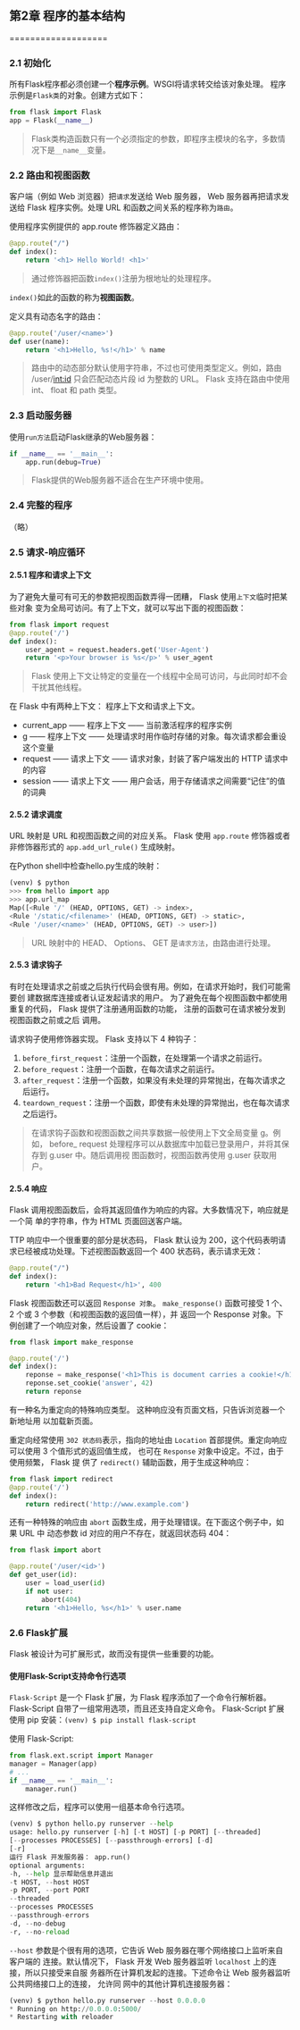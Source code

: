 ## 第2章 程序的基本结构
===================

### 2.1 初始化

所有Flask程序都必须创建一个**程序示例**。WSGI将请求转交给该对象处理。
程序示例是`Flask类`的对象。创建方式如下：

```python
from flask import Flask
app = Flask(__name__)
```

> Flask类构造函数只有一个必须指定的参数，即程序主模块的名字，多数情况下是`__name__`变量。

### 2.2 路由和视图函数

客户端（例如 Web 浏览器）把`请求`发送给 Web 服务器， Web 服务器再把请求发送给 Flask
程序实例。处理 URL 和函数之间关系的程序称为`路由`。

使用程序实例提供的 app.route 修饰器定义路由：

```python
@app.route("/")
def index():
	return '<h1> Hello World! <h1>'
```

> 通过修饰器把函数`index()`注册为根地址的处理程序。

`index()`如此的函数的称为**视图函数**。

定义具有动态名字的路由：

```python
@app.route('/user/<name>')
def user(name):
	return '<h1>Hello, %s!</h1>' % name
```

> 路由中的动态部分默认使用字符串，不过也可使用类型定义。例如，路由 /user/<int:id>
只会匹配动态片段 id 为整数的 URL。 Flask 支持在路由中使用 int、 float 和 path 类型。

### 2.3 启动服务器

使用`run方法`启动Flask继承的Web服务器：

```python
if __name__ == '__main__':
	app.run(debug=True)
```

> Flask提供的Web服务器不适合在生产环境中使用。

### 2.4 完整的程序

（略）

### 2.5 请求-响应循环

#### 2.5.1 程序和请求上下文

为了避免大量可有可无的参数把视图函数弄得一团糟， Flask 使用`上下文`临时把某些对象
变为全局可访问。有了上下文，就可以写出下面的视图函数：

```python
from flask import request
@app.route('/')
def index():
	user_agent = request.headers.get('User-Agent')
	return '<p>Your browser is %s</p>' % user_agent
```

> Flask 使用上下文让特定的变量在一个线程中全局可访问，与此同时却不会干扰其他线程。

在 Flask 中有两种上下文： 程序上下文和请求上下文。

+ current_app —— 程序上下文 —— 当前激活程序的程序实例
+ g —— 程序上下文 —— 处理请求时用作临时存储的对象。每次请求都会重设这个变量
+ request —— 请求上下文 —— 请求对象，封装了客户端发出的 HTTP 请求中的内容
+ session —— 请求上下文 —— 用户会话，用于存储请求之间需要“记住”的值的词典

#### 2.5.2 请求调度

URL 映射是 URL 和视图函数之间的对应关系。
Flask 使用 `app.route` 修饰器或者非修饰器形式的 `app.add_url_rule()` 生成映射。

在Python shell中检查hello.py生成的映射：

```python
(venv) $ python
>>> from hello import app
>>> app.url_map
Map([<Rule '/' (HEAD, OPTIONS, GET) -> index>,
<Rule '/static/<filename>' (HEAD, OPTIONS, GET) -> static>,
<Rule '/user/<name>' (HEAD, OPTIONS, GET) -> user>])
```

> URL 映射中的 HEAD、 Options、 GET 是`请求方法`，由路由进行处理。

#### 2.5.3 请求钩子

有时在处理请求之前或之后执行代码会很有用。例如，在请求开始时，我们可能需要创
建数据库连接或者认证发起请求的用户。 为了避免在每个视图函数中都使用重复的代码，
Flask 提供了注册通用函数的功能， 注册的函数可在请求被分发到视图函数之前或之后
调用。

请求钩子使用修饰器实现。 Flask 支持以下 4 种钩子：

1. `before_first_request`：注册一个函数，在处理第一个请求之前运行。
2. `before_request`：注册一个函数，在每次请求之前运行。
3. `after_request`：注册一个函数，如果没有未处理的异常抛出，在每次请求之后运行。
4. `teardown_request`：注册一个函数，即使有未处理的异常抛出，也在每次请求之后运行。

> 在请求钩子函数和视图函数之间共享数据一般使用上下文全局变量 g。例如， before_
request 处理程序可以从数据库中加载已登录用户，并将其保存到 g.user 中。随后调用视
图函数时，视图函数再使用 g.user 获取用户。

#### 2.5.4 响应

Flask 调用视图函数后，会将其返回值作为响应的内容。大多数情况下，响应就是一个简
单的字符串，作为 HTML 页面回送客户端。

TTP 响应中一个很重要的部分是状态码， Flask 默认设为 200，这个代码表明请求已经被成功处理。下述视图函数返回一个 400 状态码，表示请求无效：

```python
@app.route("/")
def index():
	return '<h1>Bad Request</h1>', 400
```

Flask 视图函数还可以返回 `Response 对象`。
`make_response()` 函数可接受 1 个、 2 个或 3 个参数（和视图函数的返回值一样），并
返回一个 Response 对象。下例创建了一个响应对象，然后设置了 cookie：

```python
from flask import make_response

@app.route('/')
def index():
	reponse = make_response('<h1>This is document carries a cookie!</h1>')
	reponse.set_cookie('answer', 42)
	return reponse
```

有一种名为重定向的特殊响应类型。 这种响应没有页面文档，只告诉浏览器一个新地址用
以加载新页面。

重定向经常使用 `302 状态码`表示，指向的地址由 `Location` 首部提供。重定向响应可以使用
3 个值形式的返回值生成， 也可在 `Response` 对象中设定。不过，由于使用频繁， Flask 提
供了 `redirect()` 辅助函数，用于生成这种响应：

```python
from flask import redirect
@app.route('/')
def index():
	return redirect('http://www.example.com')
```

还有一种特殊的响应由 `abort` 函数生成，用于处理错误。在下面这个例子中，如果 URL 中
动态参数 id 对应的用户不存在，就返回状态码 404：

```python
from flask import abort

@app.route('/user/<id>')
def get_user(id):
	user = load_user(id)
	if not user:
		abort(404)
	return '<h1>Hello, %s</h1>' % user.name
```

### 2.6 Flask扩展

Flask 被设计为可扩展形式，故而没有提供一些重要的功能。

#### 使用Flask-Script支持命令行选项

`Flask-Script` 是一个 Flask 扩展，为 Flask 程序添加了一个命令行解析器。 Flask-Script 自带了一组常用选项，而且还支持自定义命令。
Flask-Script 扩展使用 pip 安装：`(venv) $ pip install flask-script`

使用 Flask-Script:

```python
from flask.ext.script import Manager
manager = Manager(app)
# ...
if __name__ == '__main__':
	manager.run()
```

这样修改之后，程序可以使用一组基本命令行选项。

```python
(venv) $ python hello.py runserver --help
usage: hello.py runserver [-h] [-t HOST] [-p PORT] [--threaded]
[--processes PROCESSES] [--passthrough-errors] [-d]
[-r]
运行 Flask 开发服务器： app.run()
optional arguments:
-h, --help 显示帮助信息并退出
-t HOST, --host HOST
-p PORT, --port PORT
--threaded
--processes PROCESSES
--passthrough-errors
-d, --no-debug
-r, --no-reload
```

`--host` 参数是个很有用的选项，它告诉 Web 服务器在哪个网络接口上监听来自客户端的
连接。默认情况下， Flask 开发 Web 服务器监听 `localhost` 上的连接，所以只接受来自服
务器所在计算机发起的连接。下述命令让 Web 服务器监听公共网络接口上的连接， 允许同
网中的其他计算机连接服务器：

```python
(venv) $ python hello.py runserver --host 0.0.0.0
* Running on http://0.0.0.0:5000/
* Restarting with reloader
```
